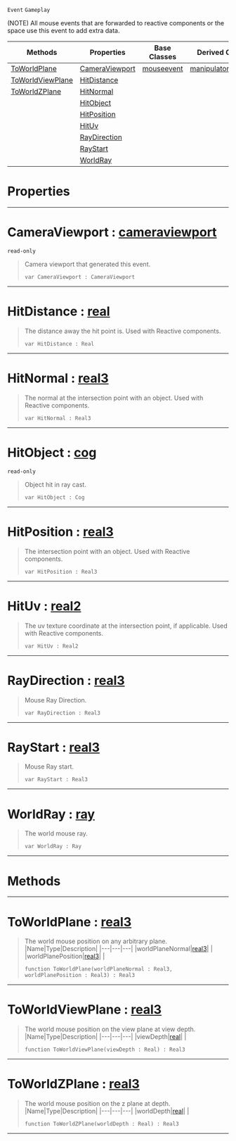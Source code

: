  `Event` `Gameplay`



(NOTE) All mouse events that are forwarded to reactive components or the space use this event to add extra data.

|Methods|Properties|Base Classes|Derived Classes|
|---|---|---|---|
|[ ToWorldPlane](https://github.com/PlasmaEngine/PlasmaDocs/tree/master/docs/C%2B%2B/code_reference/class_reference/viewportmouseevent.markdown#toworldplane-plasma-engine)|[ CameraViewport](https://github.com/PlasmaEngine/PlasmaDocs/tree/master/docs/C%2B%2B/code_reference/class_reference/viewportmouseevent.markdown#cameraviewport-plasma-engi)|[mouseevent](https://github.com/PlasmaEngine/PlasmaDocs/tree/master/docs/C%2B%2B/code_reference/class_reference/mouseevent.markdown)|[manipulatortoolevent](https://github.com/PlasmaEngine/PlasmaDocs/tree/master/docs/C%2B%2B/code_reference/class_reference/manipulatortoolevent.markdown)|
|[ ToWorldViewPlane](https://github.com/PlasmaEngine/PlasmaDocs/tree/master/docs/C%2B%2B/code_reference/class_reference/viewportmouseevent.markdown#toworldviewplane-plasma-en)|[ HitDistance](https://github.com/PlasmaEngine/PlasmaDocs/tree/master/docs/C%2B%2B/code_reference/class_reference/viewportmouseevent.markdown#hitdistance-plasma-engine)| | |
|[ ToWorldZPlane](https://github.com/PlasmaEngine/PlasmaDocs/tree/master/docs/C%2B%2B/code_reference/class_reference/viewportmouseevent.markdown#toworldzplane-plasma-engin)|[ HitNormal](https://github.com/PlasmaEngine/PlasmaDocs/tree/master/docs/C%2B%2B/code_reference/class_reference/viewportmouseevent.markdown#hitnormal-plasma-engine-do)| | |
| |[ HitObject](https://github.com/PlasmaEngine/PlasmaDocs/tree/master/docs/C%2B%2B/code_reference/class_reference/viewportmouseevent.markdown#hitobject-plasma-engine-do)| | |
| |[ HitPosition](https://github.com/PlasmaEngine/PlasmaDocs/tree/master/docs/C%2B%2B/code_reference/class_reference/viewportmouseevent.markdown#hitposition-plasma-engine)| | |
| |[ HitUv](https://github.com/PlasmaEngine/PlasmaDocs/tree/master/docs/C%2B%2B/code_reference/class_reference/viewportmouseevent.markdown#hituv-plasma-engine-docume)| | |
| |[ RayDirection](https://github.com/PlasmaEngine/PlasmaDocs/tree/master/docs/C%2B%2B/code_reference/class_reference/viewportmouseevent.markdown#raydirection-plasma-engine)| | |
| |[ RayStart](https://github.com/PlasmaEngine/PlasmaDocs/tree/master/docs/C%2B%2B/code_reference/class_reference/viewportmouseevent.markdown#raystart-plasma-engine-doc)| | |
| |[ WorldRay](https://github.com/PlasmaEngine/PlasmaDocs/tree/master/docs/C%2B%2B/code_reference/class_reference/viewportmouseevent.markdown#worldray-plasma-engine-doc)| | |


 #  Properties


---  
 #  CameraViewport : [cameraviewport](https://github.com/PlasmaEngine/PlasmaDocs/tree/master/docs/C%2B%2B/code_reference/class_reference/cameraviewport.markdown)

 `read-only`

> Camera viewport that generated this event.
> ``` lang=cpp, name=Lightning
> var CameraViewport : CameraViewport


---  
 #  HitDistance : [real](https://github.com/PlasmaEngine/PlasmaDocs/tree/master/docs/C%2B%2B/code_reference/lightning_base_types/real.markdown)

> The distance away the hit point is. Used with Reactive components.
> ``` lang=cpp, name=Lightning
> var HitDistance : Real


---  
 #  HitNormal : [real3](https://github.com/PlasmaEngine/PlasmaDocs/tree/master/docs/C%2B%2B/code_reference/lightning_base_types/real3.markdown)

> The normal at the intersection point with an object. Used with Reactive components.
> ``` lang=cpp, name=Lightning
> var HitNormal : Real3


---  
 #  HitObject : [cog](https://github.com/PlasmaEngine/PlasmaDocs/tree/master/docs/C%2B%2B/code_reference/class_reference/cog.markdown)

 `read-only`

> Object hit in ray cast.
> ``` lang=cpp, name=Lightning
> var HitObject : Cog


---  
 #  HitPosition : [real3](https://github.com/PlasmaEngine/PlasmaDocs/tree/master/docs/C%2B%2B/code_reference/lightning_base_types/real3.markdown)

> The intersection point with an object. Used with Reactive components.
> ``` lang=cpp, name=Lightning
> var HitPosition : Real3


---  
 #  HitUv : [real2](https://github.com/PlasmaEngine/PlasmaDocs/tree/master/docs/C%2B%2B/code_reference/lightning_base_types/real2.markdown)

> The uv texture coordinate at the intersection point, if applicable. Used with Reactive components.
> ``` lang=cpp, name=Lightning
> var HitUv : Real2


---  
 #  RayDirection : [real3](https://github.com/PlasmaEngine/PlasmaDocs/tree/master/docs/C%2B%2B/code_reference/lightning_base_types/real3.markdown)

> Mouse Ray Direction.
> ``` lang=cpp, name=Lightning
> var RayDirection : Real3


---  
 #  RayStart : [real3](https://github.com/PlasmaEngine/PlasmaDocs/tree/master/docs/C%2B%2B/code_reference/lightning_base_types/real3.markdown)

> Mouse Ray start.
> ``` lang=cpp, name=Lightning
> var RayStart : Real3


---  
 #  WorldRay : [ray](https://github.com/PlasmaEngine/PlasmaDocs/tree/master/docs/C%2B%2B/code_reference/class_reference/ray.markdown)

> The world mouse ray.
> ``` lang=cpp, name=Lightning
> var WorldRay : Ray


---  
 #  Methods


---  
 #  ToWorldPlane : [real3](https://github.com/PlasmaEngine/PlasmaDocs/tree/master/docs/C%2B%2B/code_reference/lightning_base_types/real3.markdown)

> The world mouse position on any arbitrary plane.
> |Name|Type|Description|
> |---|---|---|
> |worldPlaneNormal|[real3](https://github.com/PlasmaEngine/PlasmaDocs/tree/master/docs/C%2B%2B/code_reference/lightning_base_types/real3.markdown)| |
> |worldPlanePosition|[real3](https://github.com/PlasmaEngine/PlasmaDocs/tree/master/docs/C%2B%2B/code_reference/lightning_base_types/real3.markdown)| |
> ``` lang=cpp, name=Lightning
> function ToWorldPlane(worldPlaneNormal : Real3, worldPlanePosition : Real3) : Real3
> ``` 


---  
 #  ToWorldViewPlane : [real3](https://github.com/PlasmaEngine/PlasmaDocs/tree/master/docs/C%2B%2B/code_reference/lightning_base_types/real3.markdown)

> The world mouse position on the view plane at view depth.
> |Name|Type|Description|
> |---|---|---|
> |viewDepth|[real](https://github.com/PlasmaEngine/PlasmaDocs/tree/master/docs/C%2B%2B/code_reference/lightning_base_types/real.markdown)| |
> ``` lang=cpp, name=Lightning
> function ToWorldViewPlane(viewDepth : Real) : Real3
> ``` 


---  
 #  ToWorldZPlane : [real3](https://github.com/PlasmaEngine/PlasmaDocs/tree/master/docs/C%2B%2B/code_reference/lightning_base_types/real3.markdown)

> The world mouse position on the z plane at depth.
> |Name|Type|Description|
> |---|---|---|
> |worldDepth|[real](https://github.com/PlasmaEngine/PlasmaDocs/tree/master/docs/C%2B%2B/code_reference/lightning_base_types/real.markdown)| |
> ``` lang=cpp, name=Lightning
> function ToWorldZPlane(worldDepth : Real) : Real3
> ``` 


---  
 

 